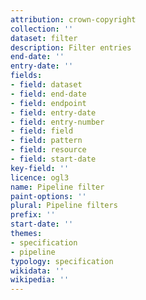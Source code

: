 ```yaml
---
attribution: crown-copyright
collection: ''
dataset: filter
description: Filter entries
end-date: ''
entry-date: ''
fields:
- field: dataset
- field: end-date
- field: endpoint
- field: entry-date
- field: entry-number
- field: field
- field: pattern
- field: resource
- field: start-date
key-field: ''
licence: ogl3
name: Pipeline filter
paint-options: ''
plural: Pipeline filters
prefix: ''
start-date: ''
themes:
- specification
- pipeline
typology: specification
wikidata: ''
wikipedia: ''
---
```

